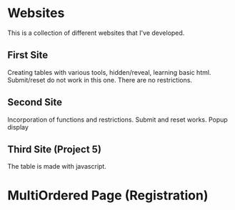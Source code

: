 # Websites
This is a collection of different websites that I've developed. 

## First Site
Creating tables with various tools, hidden/reveal, learning basic html. Submit/reset do not work in this one. There are no restrictions.

## Second Site
Incorporation of functions and restrictions. Submit and reset works. Popup display

## Third Site (Project 5)
The table is made with javascript.

# MultiOrdered Page (Registration)
